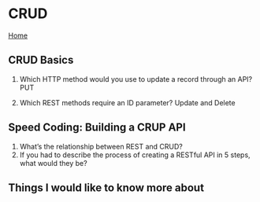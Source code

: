 # CRUD

[Home](../index.md)

## CRUD Basics

1. Which HTTP method would you use to update a record through an API?
   PUT

2. Which REST methods require an ID parameter?
   Update and Delete

## Speed Coding: Building a CRUP API

1. What’s the relationship between REST and CRUD?
2. If you had to describe the process of creating a RESTful API in 5 steps, what would they be?

## Things I would like to know more about
